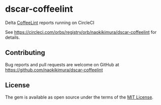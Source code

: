# dscar-coffeelint

Delta [CoffeeLint](http://www.coffeelint.org) reports running on CircleCI

See https://circleci.com/orbs/registry/orb/naokikimura/dscar-coffeelint for details.

## Contributing
Bug reports and pull requests are welcome on GitHub at https://github.com/naokikimura/dscar-coffeelint

## License
The gem is available as open source under the terms of the [MIT License](https://opensource.org/licenses/MIT).
